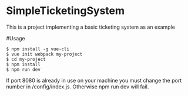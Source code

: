# SimpleTicketingSystem

This is a project implementing a basic ticketing system as an example

#Usage

```
$ npm install -g vue-cli
$ vue init webpack my-project
$ cd my-project
$ npm install
$ npm run dev
```
If port 8080 is already in use on your machine you must change the port number in /config/index.js. Otherwise npm run dev will fail.
